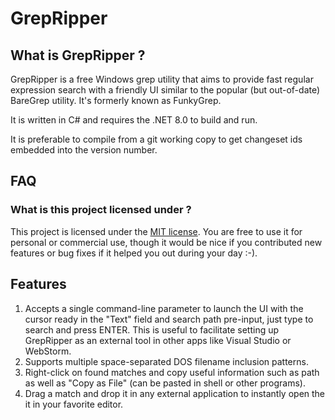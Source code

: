 GrepRipper
==========
What is GrepRipper ?
--------------------
GrepRipper is a free Windows grep utility that aims to provide fast regular expression search with
a friendly UI similar to the popular (but out-of-date) BareGrep utility. It's formerly known as FunkyGrep.

It is written in C# and requires the .NET 8.0 to build and run.

It is preferable to compile from a git working copy to get changeset ids embedded into the version number.

FAQ
---
### What is this project licensed under ?
This project is licensed under the [MIT license](http://opensource.org/licenses/MIT). You are free to use it for personal or commercial use, though it would be nice if you contributed new features or bug fixes if it helped you out during your day :-).

Features
--------
1. Accepts a single command-line parameter to launch the UI with the cursor ready in the "Text" field and search path pre-input, just type to search and press ENTER. This is useful to facilitate setting up GrepRipper as an external tool in other apps like Visual Studio or WebStorm.
2. Supports multiple space-separated DOS filename inclusion patterns.
3. Right-click on found matches and copy useful information such as path as well as "Copy as File" (can be pasted in shell or other programs).
4. Drag a match and drop it in any external application to instantly open the it in your favorite editor.
